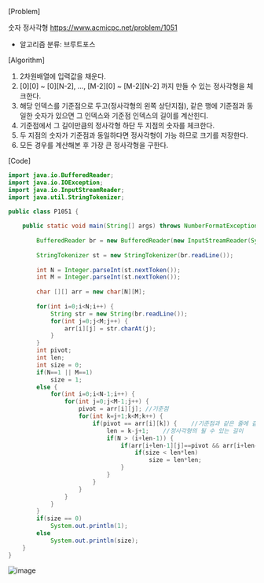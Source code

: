 [Problem]   

숫자 정사각형 https://www.acmicpc.net/problem/1051
- 알고리즘 분류: 브루트포스  

[Algorithm]
1. 2차원배열에 입력값을 채운다.   
2. [0][0] ~ [0][N-2], ..., [M-2][0] ~ [M-2][N-2] 까지 만들 수 있는 정사각형을 체크한다.
3. 해당 인덱스를 기준점으로 두고(정사각형의 왼쪽 상단지점), 같은 행에 기준점과 동일한 숫자가 있으면 
그 인덱스와 기준점 인덱스의 길이를 계산힌디. 
4. 기준점에서 그 길이만큼의 정사각형 하단 두 지점의 숫자를 체크한다. 
5. 두 지점의 숫자가 기준점과 동일하다면 정사각형이 가능 하므로 크기를 저장한다. 
6. 모든 경우를 계산해본 후 가장 큰 정사각형을 구한다.  

 


[Code]
```java
import java.io.BufferedReader;
import java.io.IOException;
import java.io.InputStreamReader;
import java.util.StringTokenizer;

public class P1051 {
	
	public static void main(String[] args) throws NumberFormatException, IOException {
	
		BufferedReader br = new BufferedReader(new InputStreamReader(System.in));
	
		StringTokenizer st = new StringTokenizer(br.readLine());
		
		int N = Integer.parseInt(st.nextToken());
		int M = Integer.parseInt(st.nextToken());
		
		char [][] arr = new char[N][M];
		
		for(int i=0;i<N;i++) {
			String str = new String(br.readLine());	
			for(int j=0;j<M;j++) {
				arr[i][j] = str.charAt(j);
			}
		}
		int pivot;
		int len;
		int size = 0;
		if(N==1 || M==1)
			size = 1;
		else {
			for(int i=0;i<N-1;i++) {
				for(int j=0;j<M-1;j++) {
					pivot = arr[i][j]; //기준점
					for(int k=j+1;k<M;k++) {
						if(pivot == arr[i][k]) {	//기준점과 같은 줄에 같은 수가 있다면 
							len = k-j+1; 	//정사각형의 될 수 있는 길이
							if(N > (i+len-1)) {
								if(arr[i+len-1][j]==pivot && arr[i+len-1][k]==pivot) {	//error index
									if(size < len*len)
										size = len*len;
								}
							}
						}
					}
				}
			}
		}
		if(size == 0)
			System.out.println(1);
		else
			System.out.println(size);
	}
}
```
![image](https://user-images.githubusercontent.com/49296139/134304634-1649915f-b5a8-48a0-b7ca-0301aaa331f1.png)
